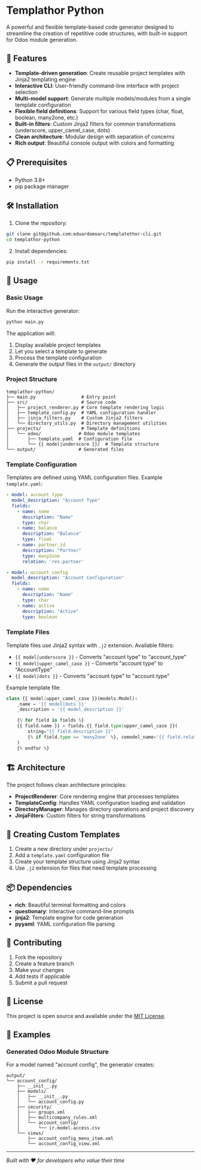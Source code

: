 # Templathor Python

A powerful and flexible template-based code generator designed to streamline the creation of repetitive code structures, with built-in support for Odoo module generation.

## 🚀 Features

- **Template-driven generation**: Create reusable project templates with Jinja2 templating engine
- **Interactive CLI**: User-friendly command-line interface with project selection
- **Multi-model support**: Generate multiple models/modules from a single template configuration
- **Flexible field definitions**: Support for various field types (char, float, boolean, many2one, etc.)
- **Built-in filters**: Custom Jinja2 filters for common transformations (underscore, upper_camel_case, dots)
- **Clean architecture**: Modular design with separation of concerns
- **Rich output**: Beautiful console output with colors and formatting

## 📋 Prerequisites

- Python 3.8+
- pip package manager

## 🛠️ Installation

1. Clone the repository:
```bash
git clone git@github.com:eduardomoarc/templatethor-cli.git
cd templathor-python
```

2. Install dependencies:
```bash
pip install -r requirements.txt
```

## 🎯 Usage

### Basic Usage

Run the interactive generator:
```bash
python main.py
```

The application will:
1. Display available project templates
2. Let you select a template to generate
3. Process the template configuration
4. Generate the output files in the `output/` directory

### Project Structure

```
templathor-python/
├── main.py                 # Entry point
├── src/                    # Source code
│   ├── project_renderer.py # Core template rendering logic
│   ├── template_config.py  # YAML configuration handler
│   ├── jinja_filters.py    # Custom Jinja2 filters
│   └── directory_utils.py  # Directory management utilities
├── projects/               # Template definitions
│   └── odoo/              # Odoo module templates
│       ├── template.yaml  # Configuration file
│       └── {{ model|underscore }}/  # Template structure
└── output/                # Generated files
```

### Template Configuration

Templates are defined using YAML configuration files. Example `template.yaml`:

```yaml
- model: account type
  model_description: "Account Type"
  fields:
    - name: name
      description: "Name"
      type: char
    - name: balance
      description: "Balance"
      type: float
    - name: partner_id
      description: "Partner"
      type: many2one
      relation: 'res.partner'

- model: account config
  model_description: "Account Configuration"
  fields:
    - name: name
      description: "Name"
      type: char
    - name: active
      description: "Active"
      type: boolean
```

### Template Files

Template files use Jinja2 syntax with `.j2` extension. Available filters:

- `{{ model|underscore }}` - Converts "account type" to "account_type"
- `{{ model|upper_camel_case }}` - Converts "account type" to "AccountType"
- `{{ model|dots }}` - Converts "account type" to "account.type"

Example template file:
```python
class {{ model|upper_camel_case }}(models.Model):
    _name = '{{ model|dots }}'
    _description = '{{ model_description }}'

    {% for field in fields %}
    {{ field.name }} = fields.{{ field.type|upper_camel_case }}(
        string="{{ field.description }}"
        {% if field.type == 'many2one' %}, comodel_name='{{ field.relation}}'{% endif %}
    )
    {% endfor %}
```

## 🏗️ Architecture

The project follows clean architecture principles:

- **ProjectRenderer**: Core rendering engine that processes templates
- **TemplateConfig**: Handles YAML configuration loading and validation
- **DirectoryManager**: Manages directory operations and project discovery
- **JinjaFilters**: Custom filters for string transformations

## 🔧 Creating Custom Templates

1. Create a new directory under `projects/`
2. Add a `template.yaml` configuration file
3. Create your template structure using Jinja2 syntax
4. Use `.j2` extension for files that need template processing

## 📦 Dependencies

- **rich**: Beautiful terminal formatting and colors
- **questionary**: Interactive command-line prompts
- **jinja2**: Template engine for code generation
- **pyyaml**: YAML configuration file parsing

## 🤝 Contributing

1. Fork the repository
2. Create a feature branch
3. Make your changes
4. Add tests if applicable
5. Submit a pull request

## 📄 License

This project is open source and available under the [MIT License](LICENSE).

## 🎉 Examples

### Generated Odoo Module Structure

For a model named "account config", the generator creates:

```
output/
└── account_config/
    ├── __init__.py
    ├── models/
    │   ├── __init__.py
    │   └── account_config.py
    ├── security/
    │   ├── groups.xml
    │   ├── multicompany_rules.xml
    │   └── account_config/
    │       └── ir.model.access.csv
    └── views/
        ├── account_config_menu_item.xml
        └── account_config_view.xml
```

---

*Built with ❤️ for developers who value their time*
